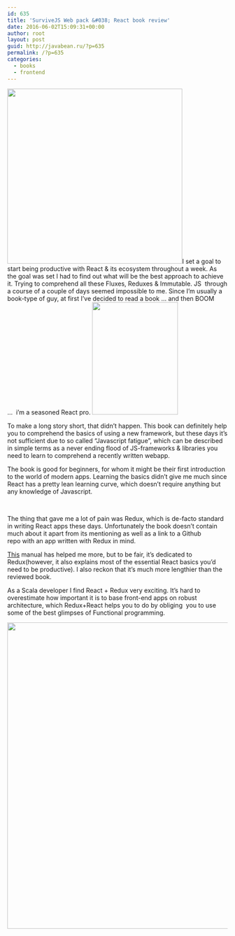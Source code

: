 ```yaml
---
id: 635
title: 'SurviveJS Web pack &#038; React book review'
date: 2016-06-02T15:09:31+00:00
author: root
layout: post
guid: http://javabean.ru/?p=635
permalink: /?p=635
categories:
  - books
  - frontend
---
```

<img class="alignnone" src="http://survivejs.com/assets/img/pure_functions.jpg" alt="" width="400" height="400" />I set a goal to start being productive with React & its ecosystem throughout a week. As the goal was set I had to find out what will be the best approach to achieve it. Trying to comprehend all these Fluxes, Reduxes & Immutable. JS  through a course of a couple of days seemed impossible to me. Since I&#8217;m usually a book-type of guy, at first I&#8217;ve decided to read a book &#8230; and then BOOM &#8230;  i&#8217;m a seasoned React pro. <img class="alignleft" src="https://encrypted-tbn2.gstatic.com/images?q=tbn:ANd9GcShiZEL66bo_F19k_-KX7zVctAPLX4WFoCbsrxwPyrojvtz7Hay" alt="" width="196" height="257" />

To make a long story short, that didn&#8217;t happen. This book can definitely help you to comprehend the basics of using a new framework, but these days it&#8217;s not sufficient due to so called &#8220;Javascript fatigue&#8221;, which can be described in simple terms as a never ending flood of JS-frameworks & libraries you need to learn to comprehend a recently written webapp.

The book is good for beginners, for whom it might be their first introduction to the world of modern apps. Learning the basics didn&#8217;t give me much since React has a pretty lean learning curve, which doesn&#8217;t require anything but any knowledge of Javascript.

&nbsp;

The thing that gave me a lot of pain was Redux, which is de-facto standard in writing React apps these days. Unfortunately the book doesn&#8217;t contain much about it apart from its mentioning as well as a link to a Github repo with an app written with Redux in mind.

<a href="http://teropa.info/blog/2015/09/10/full-stack-redux-tutorial.html" target="_blank">This</a> manual has helped me more, but to be fair, it&#8217;s dedicated to Redux(however, it also explains most of the essential React basics you&#8217;d need to be productive). I also reckon that it&#8217;s much more lengthier than the reviewed book.

As a Scala developer I find React + Redux very exciting. It&#8217;s hard to overestimate how important it is to base front-end apps on robust architecture, which Redux+React helps you to do by obliging  you to use some of the best glimpses of Functional programming.

<img class="aligncenter" src="https://unputdownablebookclub.files.wordpress.com/2013/10/3-stars-out-of-5.png" alt="" width="3000" height="700" />